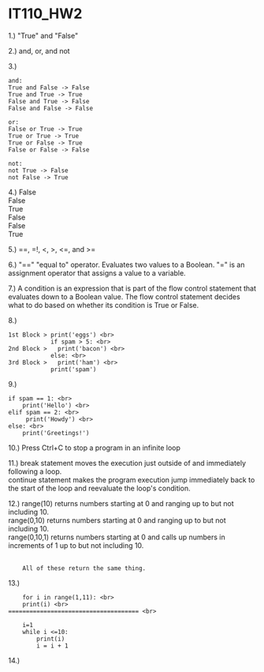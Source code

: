 # IT110_HW2

1.) 
        "True" and "False"

2.)
        and, or, and not

3.) 

    and:
    True and False -> False
    True and True -> True
    False and True -> False
    False and False -> False
    
    or:
    False or True -> True
    True or True -> True
    True or False -> True
    False or False -> False
    
    not:
    not True -> False
    not False -> True
    
4.) False <br>
  False <br>
  True <br>
  False <br>
  False <br>
  True
  
5.) ==, =!, <, >, <=, and >=

6.) "==" "equal to" operator. Evaluates two values to a Boolean.
  "=" is an assignment operator that assigns a value to a variable.
  
7.) A condition is an expression that is part of the flow control statement that evaluates down to a Boolean value. The flow control statement decides what to do based on whether its condition is True or False.

8.) 

    1st Block > print('eggs') <br>
                if spam > 5: <br>
    2nd Block >   print('bacon') <br>
                else: <br>
    3rd Block >   print('ham') <br>
                print('spam')

9.) 
    
    if spam == 1: <br>
        print('Hello') <br>
    elif spam == 2: <br>
         print('Howdy') <br>
    else: <br>
        print('Greetings!')
      
10.) Press Ctrl+C to stop a program in an infinite loop

11.) break statement moves the execution just outside of and immediately following a loop. <br>
    continue statement makes the program execution jump immediately back to the start of the loop and reevaluate the loop's condition.
    
12.)
        range(10) returns numbers starting at 0 and ranging up to but not including 10. <br>
        range(0,10) returns numbers starting at 0 and ranging up to but not including 10. <br>
        range(0,10,1) returns numbers starting at 0 and calls up numbers in increments of 1 up to but not including 10. <br><br>
        
        All of these return the same thing.
      
13.)
       
        for i in range(1,11): <br>
        print(i) <br>
    ===================================== <br>
    
        i=1
        while i <=10:
            print(i)
            i = i + 1

14.) 
